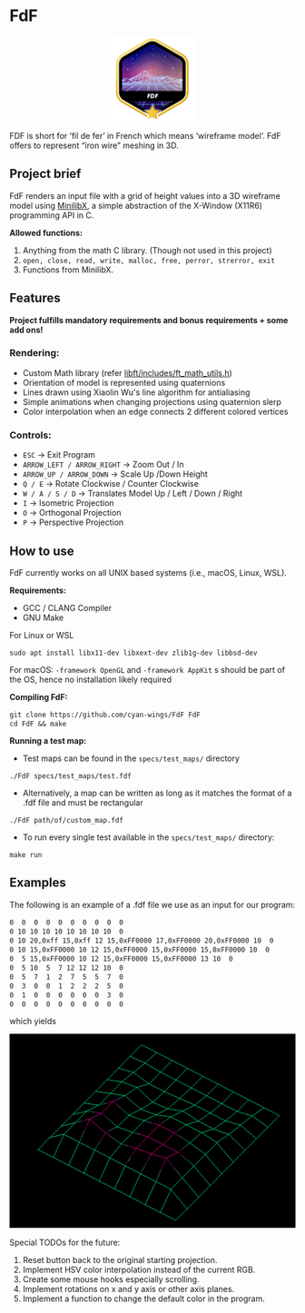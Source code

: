 # FdF

<p align="center">
  <img src="https://github.com/cyan-wings/FdF/blob/main/fdf.png" alt="FDF 42 project badge"/>
</p>

FDF is short for ’fil de fer’ in French which means ’wireframe model’. FdF offers to represent “iron wire” meshing in 3D.

## Project brief

FdF renders an input file with a grid of height values into a 3D wireframe model using [MinilibX](https://github.com/42Paris/minilibx-linux), a simple abstraction of the X-Window (X11R6) programming API in C.

<b>Allowed functions:</b>
1. Anything from the math C library. (Though not used in this project)
2. `open, close, read, write, malloc, free, perror, strerror, exit`
3. Functions from MinilibX.

## Features

<b>Project fulfills mandatory requirements and bonus requirements + some add ons!</b>

### Rendering:
- Custom Math library (refer [libft/includes/ft_math_utils.h](https://github.com/cyan-wings/FdF/blob/main/libft/includes/ft_math_utils.h))
- Orientation of model is represented using quaternions
- Lines drawn using Xiaolin Wu's line algorithm for antialiasing
- Simple animations when changing projections using quaternion slerp
- Color interpolation when an edge connects 2 different colored vertices

### Controls:
- `ESC` -> Exit Program
- `ARROW_LEFT / ARROW_RIGHT` -> Zoom Out / In
- `ARROW_UP / ARROW_DOWN` -> Scale Up /Down Height
- `Q / E` -> Rotate Clockwise / Counter Clockwise
- `W / A / S / D` -> Translates Model Up / Left / Down / Right
- `I` -> Isometric Projection
- `O` -> Orthogonal Projection
- `P` -> Perspective Projection

## How to use

FdF currently works on all UNIX based systems (i.e., macOS, Linux, WSL).

<b>Requirements:</b>
- GCC / CLANG Compiler
- GNU Make

For Linux or WSL
```
sudo apt install libx11-dev libxext-dev zlib1g-dev libbsd-dev
```

For macOS:
`-framework OpenGL` and `-framework AppKit` s should be part of the OS, hence no installation likely required

<b>Compiling FdF:</b>
```
git clone https://github.com/cyan-wings/FdF FdF
cd FdF && make
```

<b>Running a test map:</b>
- Test maps can be found in the `specs/test_maps/` directory
```
./FdF specs/test_maps/test.fdf
```

- Alternatively, a map can be written as long as it matches the format of a .fdf file and must be rectangular
```
./FdF path/of/custom_map.fdf
```

- To run every single test available in the `specs/test_maps/` directory:
```
make run
```

## Examples

The following is an example of a .fdf file we use as an input for our program:
```
0  0  0  0  0  0  0  0  0  0
0 10 10 10 10 10 10 10 10  0
0 10 20,0xff 15,0xff 12 15,0xFF0000 17,0xFF0000 20,0xFF0000 10  0
0 10 15,0xFF0000 10 12 15,0xFF0000 15,0xFF0000 15,0xFF0000 10  0
0  5 15,0xFF0000 10 12 15,0xFF0000 15,0xFF0000 13 10  0
0  5 10  5  7 12 12 12 10  0
0  5  7  1  2  7  5  5  7  0
0  3  0  0  1  2  2  2  5  0
0  1  0  0  0  0  0  0  3  0
0  0  0  0  0  0  0  0  0  0
```

which yields

<img width="1236" alt="Fdf example" src="https://github.com/cyan-wings/FdF/blob/main/sample.png">


Special TODOs for the future:
1. Reset button back to the original starting projection.
2. Implement HSV color interpolation instead of the current RGB.
3. Create some mouse hooks especially scrolling.
4. Implement rotations on x and y axis or other axis planes.
5. Implement a function to change the default color in the program.

